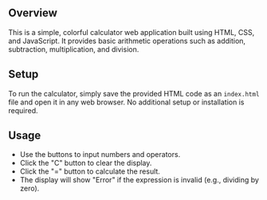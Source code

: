 ## Overview
This is a simple, colorful calculator web application built using HTML, CSS, and JavaScript. It provides basic arithmetic operations such as addition, subtraction, multiplication, and division.

## Setup
To run the calculator, simply save the provided HTML code as an `index.html` file and open it in any web browser.  No additional setup or installation is required.

## Usage
- Use the buttons to input numbers and operators.
- Click the "C" button to clear the display.
- Click the "=" button to calculate the result.
- The display will show "Error" if the expression is invalid (e.g., dividing by zero).